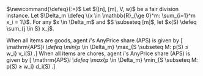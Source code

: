 <span class="invisible">
$\newcommand{\defeq}{:=}$
</span>
Let $([n], [m], V, w)$ be a fair division instance.
Let $\Delta_m \defeq \{x \in \mathbb{R}_{\ge 0}^m: \sum_{i=1}^m x_i = 1\}$.
For any $x \in \Delta_m$ and $S \subseteq [m]$,
let $x(S) \defeq \sum_{j \in S} x_j$.

When all items are goods, agent $i$'s AnyPrice share (APS) is given by
\[ \mathrm{APS}_i \defeq \min_{p \in \Delta_m} \max_{S \subseteq M: p(S) ≤ w_i} v_i(S) .\]
When all items are chores, agent $i$'s AnyPrice share (APS) is given by
\[ \mathrm{APS}_i \defeq \max_{p \in \Delta_m} \min_{S \subseteq M: p(S) ≥ w_i} d_i(S) .\]
